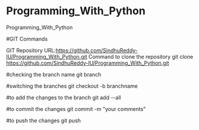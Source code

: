 # Programming_With_Python
Programming_With_Python


#GIT Commands

GIT Repository URL:https://github.com/SindhuReddy-IU/Programming_With_Python.git
Command to clone the repository
git clone https://github.com/SindhuReddy-IU/Programming_With_Python.git

#checking the branch name
git branch

#switching the branches
git checkout -b branchname

#to add the changes to the branch
git add --all

#to commit the changes
git commit -m "your comments"

#to push the changes
git push


